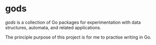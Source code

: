gods
====

*gods* is a collection of Go packages for experimentation with data
structures, automata, and related applications.

The principle purpose of this project is for me to practise writing in Go.
